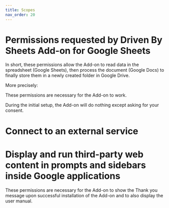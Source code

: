 ```yaml
---
title: Scopes
nav_order: 20
---
```


# Permissions requested by Driven By Sheets Add-on for Google Sheets

In short, these permissions allow the Add-on to read data in the spreadsheet (Google Sheets), then process the document (Google Docs) to finally store them in a newly created folder in Google Drive.

More precisely:



These permissions are necessary for the Add-on to work.

During the initial setup, the Add-on will do nothing except asking for your consent.

# Connect to an external service


# Display and run third-party web content in prompts and sidebars inside Google applications

These permissions are necessary for the Add-on to show the Thank you message upon successful installation of the Add-on and to also display the user manual.
